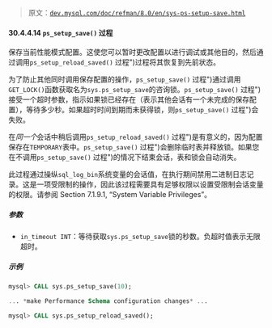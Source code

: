 > 原文：[`dev.mysql.com/doc/refman/8.0/en/sys-ps-setup-save.html`](https://dev.mysql.com/doc/refman/8.0/en/sys-ps-setup-save.html)

#### 30.4.4.14 `ps_setup_save()` 过程

保存当前性能模式配置。这使您可以暂时更改配置以进行调试或其他目的，然后通过调用`ps_setup_reload_saved()` 过程")过程将其恢复到先前状态。

为了防止其他同时调用保存配置的操作，`ps_setup_save()` 过程")通过调用`GET_LOCK()`函数获取名为`sys.ps_setup_save`的咨询锁。`ps_setup_save()` 过程")接受一个超时参数，指示如果锁已经存在（表示其他会话有一个未完成的保存配置），等待多少秒。如果超时时间到期而未获得锁，则`ps_setup_save()` 过程")会失败。

在*同一个*会话中稍后调用`ps_setup_reload_saved()` 过程")是有意义的，因为配置保存在`TEMPORARY`表中。`ps_setup_save()` 过程")会删除临时表并释放锁。如果您在不调用`ps_setup_save()` 过程")的情况下结束会话，表和锁会自动消失。

此过程通过操纵`sql_log_bin`系统变量的会话值，在执行期间禁用二进制日志记录。这是一项受限制的操作，因此该过程需要具有足够权限以设置受限制会话变量的权限。请参阅 Section 7.1.9.1, “System Variable Privileges”。

##### 参数

+   `in_timeout INT`：等待获取`sys.ps_setup_save`锁的秒数。负超时值表示无限超时。

##### 示例

```sql
mysql> CALL sys.ps_setup_save(10);

... *make Performance Schema configuration changes* ...

mysql> CALL sys.ps_setup_reload_saved();
```
